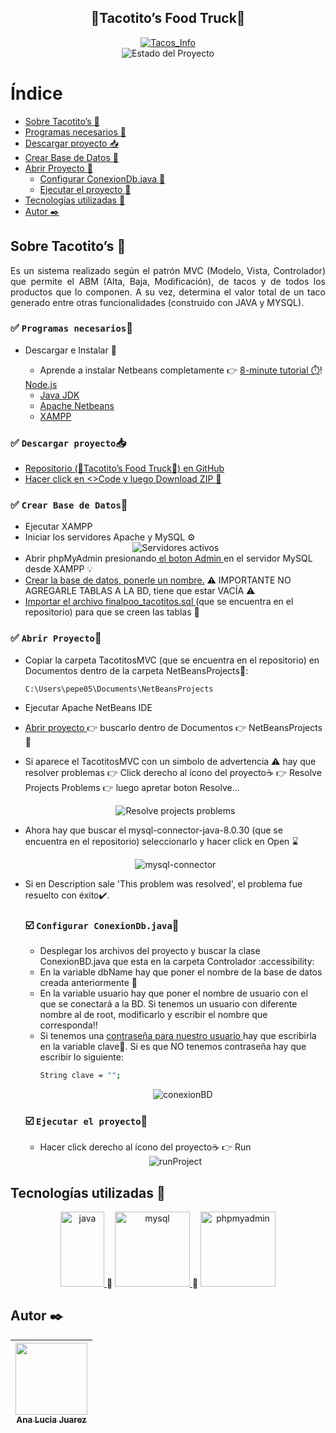 <section align="center">
  <h1 align="center">🌮Tacotito’s Food Truck🌮</h1>
  <a href="https://www.mentta.com/blog/origen-de-los-tacos-mexicanos/" target="_blank"><img src="https://i.ibb.co/WHRGpcz/foodtruck.jpg" alt="Tacos_Info"></a>
   <section align="center">
   <img src="https://img.shields.io/badge/STATE-FINISHED-green" alt="Estado del Proyecto">
     </section>
</section>


# Índice
- [Sobre Tacotito’s :truck:](#sobre-tacotitos-truck)
- [Programas necesarios :memo:](#white_check_mark-programas-necesariosmemo)
- [Descargar proyecto :inbox_tray:](#white_check_mark-descargar-proyectoinbox_tray) 
- [Crear Base de Datos :wrench:](#white_check_mark-crear-base-de-datoswrench)
- [Abrir Proyecto :open_file_folder:](#white_check_mark-abrir-proyectoopen_file_folder)
    - [Configurar ConexionDb.java :nut_and_bolt:](#ballot_box_with_check-configurar-conexiondbjavanut_and_bolt)
    - [Ejecutar el proyecto :rocket:](#ballot_box_with_check-ejecutar-el-proyectorocket)
- [Tecnologías utilizadas :hammer:](#tecnologías-utilizadas-hammer)
- [Autor :black_nib:](#autor-black_nib)


## Sobre Tacotito’s :truck:

<p align="justify">
Es un sistema realizado según el patrón MVC (Modelo, Vista, Controlador) que permite el ABM (Alta, Baja, Modificación), de tacos y de todos los productos que lo componen. A su vez, determina el valor total de un taco generado entre otras funcionalidades (construido con JAVA y MYSQL).
</p>



### :white_check_mark: `Programas necesarios`:memo:
- Descargar e Instalar :arrow_down_small: 
  - Aprende a instalar Netbeans completamente :point_right: [8-minute tutorial ⏱️](https://www.youtube.com/watch?v=MXHsvSvJpHI)! 
  <a href="https://nodejs.org/es/download" target="_blank"> 
        Node.js
    </a>

  - <a href="https://www.oracle.com/ar/java/technologies/downloads/" target="_blank"> 
        Java JDK
    </a>    
  - <a href="https://netbeans.apache.org/" target="_blank"> 
        Apache Netbeans
    </a> 
  - <a href="https://www.apachefriends.org/es/index.html" target="_blank"> 
        XAMPP
    </a> 

### :white_check_mark: `Descargar proyecto`:inbox_tray:
- <a href="https://github.com/manita02/Tacotitos" target="_blank"> Repositorio (🌮Tacotito’s Food Truck🌮) en GitHub </a>
- <a href="https://docs.github.com/es/repositories/working-with-files/using-files/downloading-source-code-archives" target="_blank"> Hacer click en <>Code y luego Download ZIP :dash:</a>

### :white_check_mark: `Crear Base de Datos`:wrench: 
- Ejecutar XAMPP
- Iniciar los servidores Apache y MySQL ⚙️
  <section align="center">
       <img src="https://upload.wikimedia.org/wikipedia/commons/d/de/XAMPP_Windows_10.PNG" alt="Servidores activos">
  </section>
- Abrir phpMyAdmin presionando<a href="https://www.youtube.com/watch?v=giCmjKBmK6A" target="_blank"> el boton Admin </a>en el servidor MySQL desde XAMPP :bulb: 
- <a href="https://disenowebakus.net/crear-una-base-de-datos-phpmyadmin-mysql-php.php" target="_blank"> Crear la base de datos, ponerle un nombre.</a> :warning: IMPORTANTE NO AGREGARLE TABLAS A LA BD, tiene que estar VACÍA :warning:  
- <a href="https://help.one.com/hc/es/articles/115005588189--C%C3%B3mo-importar-una-base-de-datos-a-phpMyAdmin-" target="_blank"> Importar el archivo finalpoo_tacotitos.sql </a>(que se encuentra en el repositorio) para que se creen las tablas :triangular_flag_on_post: 

### :white_check_mark: `Abrir Proyecto`:open_file_folder:
- Copiar la carpeta TacotitosMVC (que se encuentra en el repositorio) en Documentos dentro de la carpeta NetBeansProjects:high_brightness:: 
    ```
    C:\Users\pepe05\Documents\NetBeansProjects
    ```
- Ejecutar Apache NetBeans IDE
- <a href="https://www.youtube.com/watch?v=pqvPri4enR4" target="_blank"> Abrir proyecto </a>:point_right: buscarlo dentro de Documentos :point_right: NetBeansProjects :file_folder: 
- Si aparece el TacotitosMVC con un simbolo de advertencia :warning: hay que resolver problemas :point_right: Click derecho al ícono del proyecto☕ :point_right: Resolve Projects Problems :point_right: luego apretar boton Resolve...
  <section align="center">
       <img src="https://i.ibb.co/RcBp1MK/resolve.jpg" alt="Resolve projects problems">
  </section>
- Ahora hay que buscar el mysql-connector-java-8.0.30 (que se encuentra en el repositorio) seleccionarlo y hacer click en Open :hourglass:
  <section align="center">
       <img src="https://i.ibb.co/k2MVYSz/mysql-Connector.jpg" alt="mysql-connector">
  </section>
- Si en Description sale 'This problem was resolved', el problema fue resuelto con éxito:heavy_check_mark:.

   ### :ballot_box_with_check: `Configurar ConexionDb.java`:nut_and_bolt:
   - Desplegar los archivos del proyecto y buscar la clase ConexionBD.java que esta en la carpeta Controlador :accessibility:
   - En la variable dbName hay que poner el nombre de la base de datos creada anteriormente :link:
   - En la variable usuario hay que poner el nombre de usuario con el que se conectará a la BD. Si tenemos un usuario con diferente nombre al de root, modificarlo y escribir el nombre que corresponda:bangbang: 
   - Si tenemos una <a href="https://www.mclibre.org/consultar/webapps/lecciones/phpmyadmin-1-soluciones.html" target="_blank"> contraseña para nuestro usuario </a> hay que escribirla en la variable clave:small_red_triangle_down:. Si es que NO tenemos contraseña hay que escribir lo siguiente:
     ```bash
     String clave = "";
     ```
     <section align="center">
       <img src="https://i.ibb.co/gjgQMZg/conexion-BD.jpg" alt="conexionBD">
     </section>

    ### :ballot_box_with_check: `Ejecutar el proyecto`:rocket:
    - Hacer click derecho al ícono del proyecto☕ :point_right: Run
    <section align="center">
       <img src="https://i.ibb.co/vqpN0qR/run-Project.jpg" alt="runProject">
    </section>
   
   
## Tecnologías utilizadas :hammer:
<section align="center">
<a href="https://www.java.com/es/download/help/whatis_java.html#:~:text=Java%20es%20una%20plataforma%20inform%C3%A1tica,crean%20muchos%20servicios%20y%20aplicaciones." target="_blank"> <img src="https://www.sommelierdecafe.com/wp-content/uploads/2009/06/java-logo1-1.png" alt="java" width="70" height="120"/> </a> 🔩
<a href="https://www.ionos.es/digitalguide/servidores/know-how/que-es-mysql/#:~:text=MySQL%20es%20un%20sistema%20de,por%20ejemplo%2C%20WordPress%20y%20TYPO3." target="_blank"> <img class="img" src="https://styles.redditmedia.com/t5_2qm6k/styles/communityIcon_dhjr6guc03x51.png" alt="mysql" width="120" height="120"/> </a> 🔩
<a href="https://www.phpmyadmin.net/" target="_blank"> <img class="img" src="https://www.techspot.com/images2/downloads/topdownload/2014/05/phpMyAdmin.png" alt="phpmyadmin" width="120" height="120"/> </a>
</section>




## Autor :black_nib:
| [<img src="https://img.freepik.com/vector-premium/logotipo-playa-isla-tropical-ilustracion-insignia-surf-vintage_194708-664.jpg" width=115><br><sub>Ana Lucia Juarez</sub>](https://github.com/manita02) | 
| :---: |
